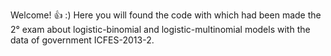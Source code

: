 
Welcome! 👍 :)
Here you will found the code with which had been made the 2° exam about logistic-binomial and logistic-multinomial models with the data of government ICFES-2013-2.
